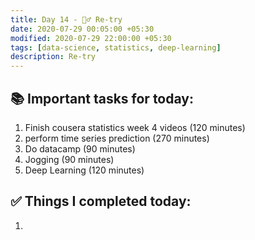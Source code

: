 ```yaml
---
title: Day 14 - 🧚‍♂️ Re-try
date: 2020-07-29 00:05:00 +05:30
modified: 2020-07-29 22:00:00 +05:30
tags: [data-science, statistics, deep-learning]
description: Re-try
---
```


## 📚 Important tasks for today:
1. Finish cousera statistics week 4 videos (120 minutes)
2. perform time series prediction (270 minutes)
3. Do datacamp (90 minutes)
4. Jogging (90 minutes)
5. Deep Learning (120 minutes)

## ✅ Things I completed today:
1. 